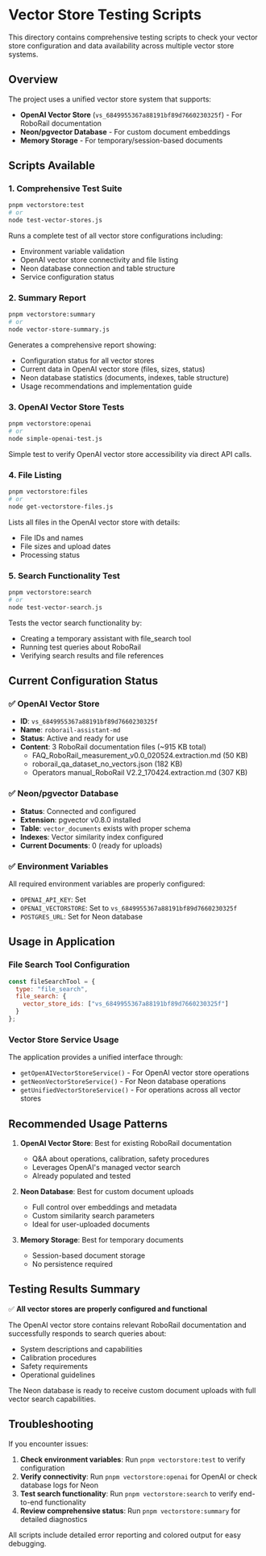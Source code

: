 # Vector Store Testing Scripts

This directory contains comprehensive testing scripts to check your vector store configuration and data availability across multiple vector store systems.

## Overview

The project uses a unified vector store system that supports:
- **OpenAI Vector Store** (`vs_6849955367a88191bf89d7660230325f`) - For RoboRail documentation
- **Neon/pgvector Database** - For custom document embeddings  
- **Memory Storage** - For temporary/session-based documents

## Scripts Available

### 1. Comprehensive Test Suite
```bash
pnpm vectorstore:test
# or
node test-vector-stores.js
```
Runs a complete test of all vector store configurations including:
- Environment variable validation
- OpenAI vector store connectivity and file listing
- Neon database connection and table structure
- Service configuration status

### 2. Summary Report
```bash
pnpm vectorstore:summary
# or  
node vector-store-summary.js
```
Generates a comprehensive report showing:
- Configuration status for all vector stores
- Current data in OpenAI vector store (files, sizes, status)
- Neon database statistics (documents, indexes, table structure)
- Usage recommendations and implementation guide

### 3. OpenAI Vector Store Tests
```bash
pnpm vectorstore:openai
# or
node simple-openai-test.js
```
Simple test to verify OpenAI vector store accessibility via direct API calls.

### 4. File Listing
```bash
pnpm vectorstore:files
# or
node get-vectorstore-files.js
```
Lists all files in the OpenAI vector store with details:
- File IDs and names
- File sizes and upload dates
- Processing status

### 5. Search Functionality Test
```bash
pnpm vectorstore:search
# or
node test-vector-search.js
```
Tests the vector search functionality by:
- Creating a temporary assistant with file_search tool
- Running test queries about RoboRail
- Verifying search results and file references

## Current Configuration Status

### ✅ OpenAI Vector Store
- **ID**: `vs_6849955367a88191bf89d7660230325f`
- **Name**: `roborail-assistant-md`
- **Status**: Active and ready for use
- **Content**: 3 RoboRail documentation files (~915 KB total)
  - FAQ_RoboRail_measurement_v0.0_020524.extraction.md (50 KB)
  - roborail_qa_dataset_no_vectors.json (182 KB)  
  - Operators manual_RoboRail V2.2_170424.extraction.md (307 KB)

### ✅ Neon/pgvector Database
- **Status**: Connected and configured
- **Extension**: pgvector v0.8.0 installed
- **Table**: `vector_documents` exists with proper schema
- **Indexes**: Vector similarity index configured
- **Current Documents**: 0 (ready for uploads)

### ✅ Environment Variables
All required environment variables are properly configured:
- `OPENAI_API_KEY`: Set
- `OPENAI_VECTORSTORE`: Set to `vs_6849955367a88191bf89d7660230325f`
- `POSTGRES_URL`: Set for Neon database

## Usage in Application

### File Search Tool Configuration
```javascript
const fileSearchTool = {
  type: "file_search",
  file_search: {
    vector_store_ids: ["vs_6849955367a88191bf89d7660230325f"]
  }
};
```

### Vector Store Service Usage
The application provides a unified interface through:
- `getOpenAIVectorStoreService()` - For OpenAI vector store operations
- `getNeonVectorStoreService()` - For Neon database operations  
- `getUnifiedVectorStoreService()` - For operations across all vector stores

## Recommended Usage Patterns

1. **OpenAI Vector Store**: Best for existing RoboRail documentation
   - Q&A about operations, calibration, safety procedures
   - Leverages OpenAI's managed vector search
   - Already populated and tested

2. **Neon Database**: Best for custom document uploads
   - Full control over embeddings and metadata
   - Custom similarity search parameters
   - Ideal for user-uploaded documents

3. **Memory Storage**: Best for temporary documents
   - Session-based document storage
   - No persistence required

## Testing Results Summary

✅ **All vector stores are properly configured and functional**

The OpenAI vector store contains relevant RoboRail documentation and successfully responds to search queries about:
- System descriptions and capabilities
- Calibration procedures  
- Safety requirements
- Operational guidelines

The Neon database is ready to receive custom document uploads with full vector search capabilities.

## Troubleshooting

If you encounter issues:

1. **Check environment variables**: Run `pnpm vectorstore:test` to verify configuration
2. **Verify connectivity**: Run `pnpm vectorstore:openai` for OpenAI or check database logs for Neon
3. **Test search functionality**: Run `pnpm vectorstore:search` to verify end-to-end functionality
4. **Review comprehensive status**: Run `pnpm vectorstore:summary` for detailed diagnostics

All scripts include detailed error reporting and colored output for easy debugging.